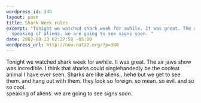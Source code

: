 ```yaml
--- 
wordpress_id: 340
layout: post
title: Shark Week rules
excerpt: "Tonight we watched shark week for awhile. It was great. The air jaws show was incredible. I think that sharks could singlehandedly be the coolest animal I have ever seen. Sharks are like aliens.. hehe but we get to see them. and hang out with them. they look so foreign. so mean. so evil. and so so cool. \r\n\
  speaking of aliens. we are going to see signs soon. "
date: 2002-08-13 02:27:58 -05:00
wordpress_url: http://new.nata2.org/?p=340
---
```

Tonight we watched shark week for awhile. It was great. The air jaws show was incredible. I think that sharks could singlehandedly be the coolest animal I have ever seen. Sharks are like aliens.. hehe but we get to see them. and hang out with them. they look so foreign. so mean. so evil. and so so cool. <br/>
speaking of aliens. we are going to see signs soon. 
